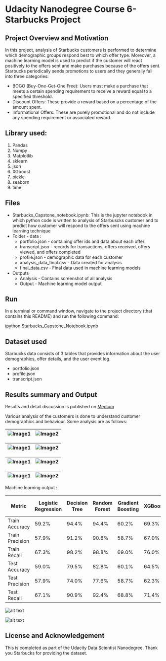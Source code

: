 
# Udacity Nanodegree Course 6- Starbucks Project

## Project Overview and Motivation
In this project, analysis of Starbucks customers is performed to determine which demographic groups respond best to which offer type. Moreover, a machine learning model is used to predict if the customer will react positively to the offers sent and make purchases because of the offers sent.
Starbucks periodically sends promotions to users and they generally fall into three categories:
- BOGO (Buy-One-Get-One Free): Users must make a purchase that meets a certain spending requirement to receive a reward equal to a specified threshold.
- Discount Offers: These provide a reward based on a percentage of the amount spent.
- Informational Offers: These are purely promotional and do not include any spending requirement or associated reward.

## Library used:
1. Pandas
2. Numpy
3. Matplotlib
4. sklearn
5. json
6. XGboost
7. pickle
8. seaborn
9. time


## Files
- Starbucks_Capstone_notebook.ipynb: This is the jupyter notebook in which python code is written to analysis of Starbuscks customer and to predict how customer will respond to the offers sent using machine learning technique
- Folder - data :
  - portfolio.json - containing offer ids and data about each offer
  - transcript.json - records for transactions, offers received, offers viewed, and offers completed
  - profile.json - demographic data for each customer
  - analysis_data_final.csv - Data created for analysis
  - final_data.csv - Final data used in machine learning models
- Outputs
  - Analysis - Contains screenshot of all analysis
  - Output - Machine learning model output

## Run
In a terminal or command window, navigate to the project directory (that contains this README) and run the following command:

ipython Starbucks_Capstone_Notebook.ipynb

## Dataset used
Starbucks data consists of 3 tables that provides information about the user demographics, offer details, and the user event log.
- portfolio.json
- profile.json
- transcript.json 

## Results summary and Output

Results and detail discussion is published on [Medium](https://medium.com/@markhu1990b/brewing-insights-decoding-starbucks-offers-with-machine-learning-991e1012a9cf)

Various analysis of the customers is done to understand customer demographics and behaviour. Some analysis are as follows:

| ![Image1](https://github.com/SakshamGupta55/Udacity-Nanodegree-Course6--Project-Data-Scientist-Capstone/blob/9f98b145d34dbbf3efde8ebb6e440ab41116cb5c/Outputs/Analysis/1%20Age1.png) | ![Image2](https://github.com/SakshamGupta55/Udacity-Nanodegree-Course6--Project-Data-Scientist-Capstone/blob/111e3d2f43555fe727a5ee704b73816a79e7070d/Outputs/Analysis/1%20Age2.png) |
|---|---|

| ![Image1](https://github.com/SakshamGupta55/Udacity-Nanodegree-Course6--Project-Data-Scientist-Capstone/blob/cf0c92cf722f584f778b8e981b82853af0ea882d/Outputs/Analysis/2%20Income1.png) | ![Image2](https://github.com/SakshamGupta55/Udacity-Nanodegree-Course6--Project-Data-Scientist-Capstone/blob/cf0c92cf722f584f778b8e981b82853af0ea882d/Outputs/Analysis/2%20Income2.png) |
|---|---|

| ![Image1](https://github.com/SakshamGupta55/Udacity-Nanodegree-Course6--Project-Data-Scientist-Capstone/blob/cf64fa75f82ec00bebb676e9e1334a84206cc809/Outputs/Analysis/3%20gender1.png) | ![Image2](https://github.com/SakshamGupta55/Udacity-Nanodegree-Course6--Project-Data-Scientist-Capstone/blob/cf64fa75f82ec00bebb676e9e1334a84206cc809/Outputs/Analysis/3%20gender2.png) |
|---|---|

| ![Image1](https://github.com/SakshamGupta55/Udacity-Nanodegree-Course6--Project-Data-Scientist-Capstone/blob/cf64fa75f82ec00bebb676e9e1334a84206cc809/Outputs/Analysis/4%20Offer%20type1.png) | ![Image2](https://github.com/SakshamGupta55/Udacity-Nanodegree-Course6--Project-Data-Scientist-Capstone/blob/cf64fa75f82ec00bebb676e9e1334a84206cc809/Outputs/Analysis/4%20Offer%20type2.png) |
|---|---|

Machine learning output : 

| Metric             | Logistic Regression | Decision Tree | Random Forest | Gradient Boosting | XGBoost  | Random Forest Optimisation |
|--------------------|---------------------|---------------|---------------|-------------------|----------|---------|
| Train Accuracy     | 59.2%               | 94.4%         | 94.4%         | 60.2%             | 69.3%    | 94.2%   |
| Train Precision    | 57.9%               | 91.2%         | 90.8%         | 58.7%             | 67.0%    | 90.8%   |
| Train Recall       | 67.3%               | 98.2%         | 98.8%         | 69.0%             | 76.0%    | 98.3%   |
| Test Accuracy      | 59.0%               | 79.5%         | 82.8%         | 60.1%             | 64.5%    | 83.0%   |
| Test Precision     | 57.9%               | 74.0%         | 77.6%         | 58.7%             | 62.3%    | 78.0%   |
| Test Recall        | 67.1%               | 90.9%         | 92.4%         | 68.8%             | 71.4%    | 91.2%   |

![alt text](https://github.com/SakshamGupta55/Udacity-Nanodegree-Course6--Project-Data-Scientist-Capstone/blob/51fde2b60665c14e1ef6b51a0ab21d8c3a40c136/Outputs/Output/ROC%20curve.png)

![alt text](https://github.com/SakshamGupta55/Udacity-Nanodegree-Course6--Project-Data-Scientist-Capstone/blob/51fde2b60665c14e1ef6b51a0ab21d8c3a40c136/Outputs/Output/Top%20Features.png)


## License and Acknowledgement
This is completed as part of the Udacity Data Scientist Nanodegree. Thank you Starbucks for providing the dataset.


